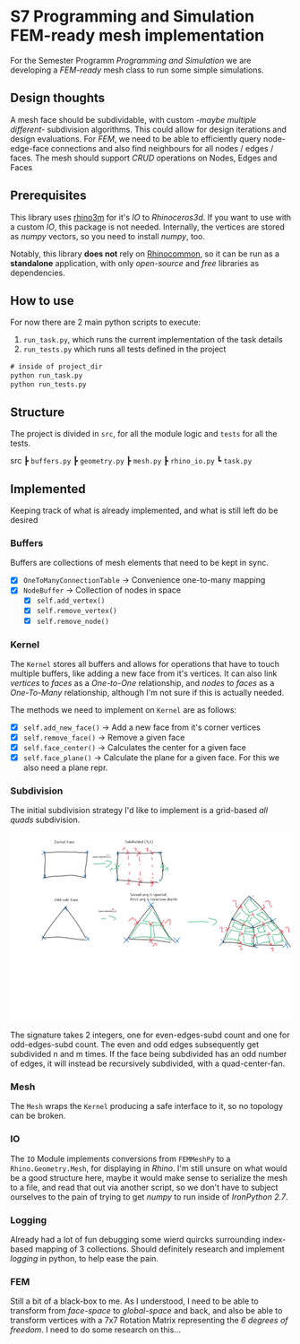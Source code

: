 # S7 Programming and Simulation FEM-ready mesh implementation

For the Semester Programm *Programming and Simulation* we are developing a *FEM-ready* mesh class to run some simple simulations.

## Design thoughts

A mesh face should be subdividable, with custom *-maybe multiple different-* subdivision algorithms. This could allow for design iterations and design evaluations.
For *FEM*, we need to be able to efficiently query node-edge-face connections and also find neighbours for all nodes / edges / faces.
The mesh should support *CRUD* operations on Nodes, Edges and Faces

## Prerequisites

This library uses [rhino3m](https://pypi.org/project/rhino3dm/) for it's *IO* to *Rhinoceros3d*. If you want to use with a custom *IO*, this package is not needed.
Internally, the vertices are stored as *numpy* vectors, so you need to install *numpy*, too.

Notably, this library **does not** rely on [Rhinocommon](https://developer.rhino3d.com/guides/rhinocommon/what-is-rhinocommon/), so it can be run as a **standalone** application, with only *open-source* and *free* libraries as dependencies.

## How to use

For now there are 2 main python scripts to execute:

 1. `run_task.py`, which runs the current implementation of the task details
 2. `run_tests.py` which runs all tests defined in the project

```shell
# inside of project_dir
python run_task.py
python run_tests.py
```

## Structure

The project is divided in `src`, for all the module logic and `tests` for all the tests.

src
 ┣ `buffers.py`
 ┣ `geometry.py`
 ┣ `mesh.py`
 ┣ `rhino_io.py`
 ┗ `task.py`

## Implemented

Keeping track of what is already implemented, and what is still left do be desired

### Buffers

Buffers are collections of mesh elements that need to be kept in sync.

 - [x] `OneToManyConnectionTable` -> Convenience one-to-many mapping
 - [x] `NodeBuffer` -> Collection of nodes in space
   - [x] `self.add_vertex()`
   - [x] `self.remove_vertex()`
   - [x] `self.remove_node()`

### Kernel

The `Kernel` stores all buffers and allows for operations that have to touch multiple buffers, like adding a new face from it's vertices. It can also link *vertices* to *faces* as a *One-to-One* relationship, and *nodes* to *faces* as a *One-To-Many* relationship, although I'm not sure if this is actually needed.

The methods we need to implement on `Kernel` are as follows:

 - [x] `self.add_new_face()` -> Add a new face from it's corner vertices
 - [x] `self.remove_face()` -> Remove a given face
 - [x] `self.face_center()` -> Calculates the center for a given face
 - [x] `self.face_plane()` -> Calculate the plane for a given face. For this we also need a plane repr.

### Subdivision

The initial subdivision strategy I'd like to implement is a grid-based *all quads* subdivision.

![all quad example](resources/constant_quad.png)

The signature takes 2 integers, one for even-edges-subd count and one for odd-edges-subd count. The even and odd edges subsequently get subdivided n and m times. If the face being subdivided has an odd number of edges, it will instead be recursively subdivided, with a quad-center-fan.

### Mesh

The `Mesh` wraps the `Kernel` producing a safe interface to it, so no topology can be broken.

### IO

The `IO` Module implements conversions from `FEMMeshPy` to a `Rhino.Geometry.Mesh`, for displaying in *Rhino*. I'm still unsure on what would be a good structure here, maybe it would make sense to serialize the mesh to a file, and read that out via another script, so we don't have to subject ourselves to the pain of trying to get *numpy* to run inside of *IronPython 2.7*.

### Logging

Already had a lot of fun debugging some wierd quircks surrounding index-based mapping of 3 collections.
Should definitely research and implement *logging* in python, to help ease the pain.

### FEM

Still a bit of a black-box to me. As I understood, I need to be able to transform from *face-space* to *global-space* and back, and also be able to transform vertices with a 7x7 Rotation Matrix representing the *6 degrees of freedom*. I need to do some research on this...